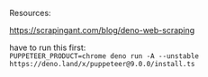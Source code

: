 Resources:

https://scrapingant.com/blog/deno-web-scraping

have to run this first:\
`PUPPETEER_PRODUCT=chrome deno run -A --unstable https://deno.land/x/puppeteer@9.0.0/install.ts`

